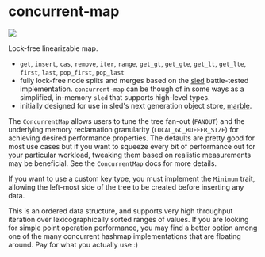 # concurrent-map

<a href="https://docs.rs/concurrent-map"><img src="https://docs.rs/concurrent-map/badge.svg"></a>

Lock-free linearizable map.

* `get`, `insert`, `cas`, `remove`, `iter`, `range`, `get_gt`, `get_gte`, `get_lt`, `get_lte`, `first`, `last`, `pop_first`, `pop_last`
* fully lock-free node splits and merges based on the [sled](https://sled.rs) battle-tested implementation. `concurrent-map` can be though of in some ways as a simplified, in-memory `sled` that supports high-level types.
* initially designed for use in sled's next generation object store, [marble](https://github.com/komora-io/marble).

The `ConcurrentMap` allows users to tune the tree fan-out (`FANOUT`)
and the underlying memory reclamation granularity (`LOCAL_GC_BUFFER_SIZE`)
for achieving desired performance properties. The defaults are pretty good
for most use cases but if you want to squeeze every bit of performance out
for your particular workload, tweaking them based on realistic measurements
may be beneficial. See the `ConcurrentMap` docs for more details.

If you want to use a custom key type, you must
implement the `Minimum` trait,
allowing the left-most side of the tree to be
created before inserting any data.

This is an ordered data structure, and supports very high throughput iteration over
lexicographically sorted ranges of values. If you are looking for simple point operation
performance, you may find a better option among one of the many concurrent
hashmap implementations that are floating around. Pay for what you actually use :)
